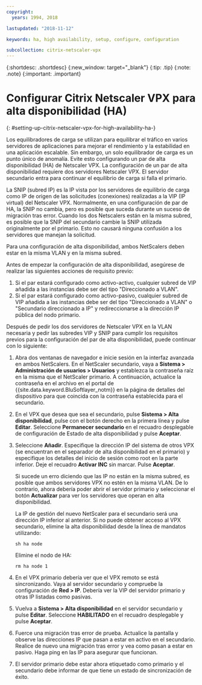 ```yaml
---
copyright:
  years: 1994, 2018

lastupdated: "2018-11-12"

keywords: ha, high availability, setup, configure, configuration

subcollection: citrix-netscaler-vpx
---
```


{:shortdesc: .shortdesc}
{:new_window: target="_blank"}
{:tip: .tip}
{:note: .note}
{:important: .important}

# Configurar Citrix Netscaler VPX para alta disponibilidad (HA)
{: #setting-up-citrix-netscaler-vpx-for-high-availability-ha-}

Los equilibradores de carga se utilizan para equilibrar el tráfico en varios servidores de aplicaciones para mejorar el rendimiento y la estabilidad en una aplicación escalable. Sin embargo, un solo equilibrador de carga es un punto único de anomalía. Evite esto configurando un par de alta disponibilidad (HA) de Netscaler VPX. La configuración de un par de alta disponibilidad requiere dos servidores Netscaler VPX. El servidor secundario entra para continuar el equilibrio de carga si falla el primario.

La SNIP (subred IP) es la IP vista por los servidores de equilibrio de carga como IP de origen de las solicitudes (conexiones) realizadas a la VIP (IP virtual) del Netscaler VPX. Normalmente, en una configuración de par de HA, la SNIP no cambia, pero es posible que suceda durante un suceso de migración tras error. Cuando los dos Netscalers están en la misma subred, es posible que la SNIP del secundario cambie la SNIP utilizada originalmente por el primario. Esto no causará ninguna confusión a los servidores que manejan la solicitud.

Para una configuración de alta disponibilidad, ambos NetScalers deben estar en la misma VLAN y en la misma subred.

Antes de empezar la configuración de alta disponibilidad, asegúrese de realizar las siguientes acciones de requisito previo:

1. Si el par estará configurado como activo-activo, cualquier subred de VIP añadida a las instancias debe ser del tipo "Direccionado a VLAN".
2. Si el par estará configurado como activo-pasivo, cualquier subred de VIP añadida a las instancias debe ser del tipo "Direccionado a VLAN" o "Secundario direccionado a IP" y redireccionarse a la dirección IP pública del nodo primario.

Después de pedir los dos servidores de Netscaler VPX en la VLAN necesaria y pedir las subredes VIP y SNIP para cumplir los requisitos previos para la configuración del par de alta disponibilidad, puede continuar con lo siguiente:

1. Abra dos ventanas de navegador e inicie sesión en la interfaz avanzada en ambos NetScalers. En el NetScaler secundario, vaya a **Sistema > Administración de usuarios > Usuarios** y establezca la contraseña raíz en la misma que el NetScaler primario. A continuación, actualice la contraseña en el archivo en el portal de {{site.data.keyword.BluSoftlayer_notm}} en la página de detalles del dispositivo para que coincida con la contraseña establecida para el secundario.

2. En el VPX que desea que sea el secundario, pulse **Sistema > Alta disponibilidad**, pulse con el botón derecho en la primera línea y pulse **Editar**. Seleccione **Permanecer secundario** en el recuadro desplegable de configuración de Estado de alta disponibilidad y pulse **Aceptar**.

3. Seleccione **Añadir**. Especifique la dirección IP del sistema de otros VPX (se encuentran en el separador de alta disponibilidad en el primario) y especifique los detalles del inicio de sesión como root en la parte inferior. Deje el recuadro **Activar INC** sin marcar. Pulse **Aceptar**.

	Si sucede un erro diciendo que las IP no están en la misma subred, es posible que ambos servidores VPX no estén en la misma VLAN. De lo contrario, ahora debería poder abrir el servidor primario y seleccionar el botón **Actualizar** para ver los servidores que operan en alta disponibilidad.

	La IP de gestión del nuevo NetScaler para el secundario será una dirección IP inferior al anterior. Si no puede obtener acceso al VPX secundario, elimine la alta disponibilidad desde la línea de mandatos utilizando:

	`sh ha node`

	Elimine el nodo de HA:

	`rm ha node 1`

4. En el VPX primario debería ver que el VPX remoto se está sincronizando. Vaya al servidor secundario y compruebe la configuración de **Red > IP**. Debería ver la VIP del servidor primario y otras IP listadas como pasivas.

6. Vuelva a **Sistema > Alta disponibilidad** en el servidor secundario y pulse **Editar**. Seleccione **HABILITADO** en el recuadro desplegable y pulse **Aceptar**.

7. Fuerce una migración tras error de prueba. Actualice la pantalla y observe las direcciones IP que pasan a estar en activo en el secundario. Realice de nuevo una migración tras error y vea como pasan a estar en pasivo. Haga ping en las IP para asegurar que funcionan.

8. El servidor primario debe estar ahora etiquetado como primario y el secundario debe informar de que tiene un estado de sincronización de éxito.
